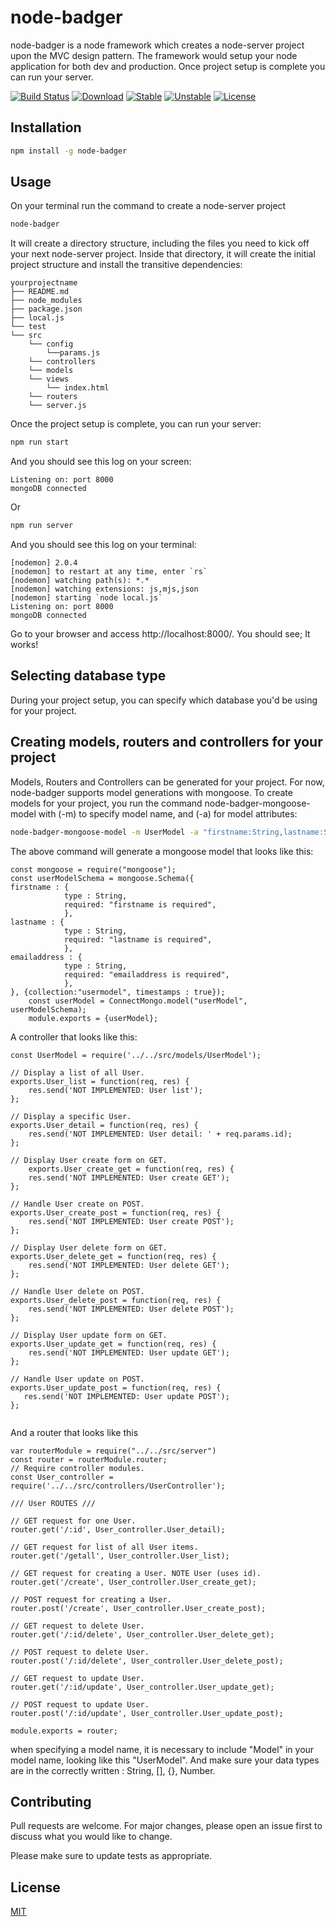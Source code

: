 # node-badger

node-badger is a node framework which creates a node-server project upon the MVC design pattern. The framework would setup your node application for both dev and production. Once project setup is complete you can run your server.

[![Build Status](https://api.travis-ci.org/johnakhilomen/node-badger.svg?branch=master)](https://travis-ci.org/github/johnakhilomen/node-badger)
[![Download](https://poser.pugx.org/ali-irawan/xtra/d/total.svg)](https://poser.pugx.org/ali-irawan/xtra/d/total.svg)
[![Stable](https://poser.pugx.org/ali-irawan/xtra/v/stable.svg)](https://poser.pugx.org/ali-irawan/xtra/v/stable.svg)
[![Unstable](https://poser.pugx.org/ali-irawan/xtra/v/unstable.svg)](https://poser.pugx.org/ali-irawan/xtra/v/unstable.svg)
[![License](https://poser.pugx.org/ali-irawan/xtra/license.svg)](https://poser.pugx.org/ali-irawan/xtra/license.svg)

## Installation

```bash
npm install -g node-badger
```

## Usage

On your terminal run the command to create a node-server project

```bash
node-badger
```
It will create a directory structure, including the files you need to kick off your next node-server project. Inside that directory, it will create the initial project structure and install the transitive dependencies:

```
yourprojectname
├── README.md
├── node_modules
├── package.json
├── local.js
└── test
└── src
    └── config
        └──params.js
    └── controllers
    └── models
    └── views
        └── index.html
    └── routers
    └── server.js
```

Once the project setup is complete, you can run your server:

```bash
npm run start
```
And you should see this log on your screen:

```
Listening on: port 8000
mongoDB connected
```

Or

```bash
npm run server
```

And you should see this log on your terminal:

```
[nodemon] 2.0.4
[nodemon] to restart at any time, enter `rs`
[nodemon] watching path(s): *.*
[nodemon] watching extensions: js,mjs,json
[nodemon] starting `node local.js`
Listening on: port 8000
mongoDB connected
```

Go to your browser and access http://localhost:8000/. You should see; It works!

## Selecting database type
During your project setup, you can specify which database you'd be using for your project. 

## Creating models, routers and controllers for your project

Models, Routers and Controllers can be generated for your project. For now, node-badger supports model generations with mongoose. To create models for your project, you run the command node-badger-mongoose-model with (-m) to specify model name, and (-a) for model attributes:

```bash
node-badger-mongoose-model -m UserModel -a "firstname:String,lastname:String,emailaddress:String"
```

The above command will generate a mongoose model that looks like this:

```
const mongoose = require("mongoose");
const userModelSchema = mongoose.Schema({
firstname : {
            type : String,
            required: "firstname is required",
            },
lastname : {
            type : String,
            required: "lastname is required",
            },
emailaddress : {
            type : String,
            required: "emailaddress is required",
            },
}, {collection:"usermodel", timestamps : true});
    const userModel = ConnectMongo.model("userModel", userModelSchema);
    module.exports = {userModel};

```

A controller that looks like this:

```
const UserModel = require('../../src/models/UserModel');
        
// Display a list of all User.
exports.User_list = function(req, res) {
    res.send('NOT IMPLEMENTED: User list');
};
        
// Display a specific User.
exports.User_detail = function(req, res) {
    res.send('NOT IMPLEMENTED: User detail: ' + req.params.id);
};
        
// Display User create form on GET.
    exports.User_create_get = function(req, res) {
    res.send('NOT IMPLEMENTED: User create GET');
};
        
// Handle User create on POST.
exports.User_create_post = function(req, res) {
    res.send('NOT IMPLEMENTED: User create POST');
};
        
// Display User delete form on GET.
exports.User_delete_get = function(req, res) {
    res.send('NOT IMPLEMENTED: User delete GET');
};
        
// Handle User delete on POST.
exports.User_delete_post = function(req, res) {
    res.send('NOT IMPLEMENTED: User delete POST');
};
        
// Display User update form on GET.
exports.User_update_get = function(req, res) {
    res.send('NOT IMPLEMENTED: User update GET');
};
        
// Handle User update on POST.
exports.User_update_post = function(req, res) {
   res.send('NOT IMPLEMENTED: User update POST');
};
        

```
And a router that looks like this

```
var routerModule = require("../../src/server")
const router = routerModule.router;
// Require controller modules.
const User_controller = require('../../src/controllers/UserController');

/// User ROUTES ///

// GET request for one User.
router.get('/:id', User_controller.User_detail);

// GET request for list of all User items.
router.get('/getall', User_controller.User_list);

// GET request for creating a User. NOTE User (uses id).
router.get('/create', User_controller.User_create_get);

// POST request for creating a User.
router.post('/create', User_controller.User_create_post);

// GET request to delete User.
router.get('/:id/delete', User_controller.User_delete_get);

// POST request to delete User.
router.post('/:id/delete', User_controller.User_delete_post);

// GET request to update User.
router.get('/:id/update', User_controller.User_update_get);

// POST request to update User.
router.post('/:id/update', User_controller.User_update_post);
        
module.exports = router;
```

when specifying a model name, it is necessary to include "Model" in your model name, looking like this "UserModel". And make sure your data types are in the correctly written : String, [], {}, Number.

## Contributing
Pull requests are welcome. For major changes, please open an issue first to discuss what you would like to change.

Please make sure to update tests as appropriate.

## License
[MIT](https://choosealicense.com/licenses/mit/)




